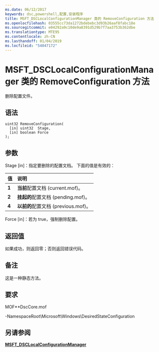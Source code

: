 ```yaml
---
ms.date: 06/12/2017
keywords: dsc,powershell,配置,安装程序
title: MSFT_DSCLocalConfigurationManager 类的 RemoveConfiguration 方法
ms.openlocfilehash: 03555cc73da1272bdebebc3d93b26aaf8fabc18e
ms.sourcegitcommit: e04292a9c10de9a8391d529b7f7aa3753b362dbe
ms.translationtype: MTE95
ms.contentlocale: zh-CN
ms.lasthandoff: 01/04/2019
ms.locfileid: "54047172"
---
```

# <a name="removeconfiguration-method-of-the-msftdsclocalconfigurationmanager-class"></a>MSFT_DSCLocalConfigurationManager 类的 RemoveConfiguration 方法

删除配置文件。

## <a name="syntax"></a>语法

```mof
uint32 RemoveConfiguration(
  [in] uint32  Stage,
  [in] boolean Force
);
```

## <a name="parameters"></a>参数

Stage \[in\]：指定要删除的配置文档。 下面的值是有效的：

|值 |说明 |
|:--- |:---|
|**1** | **当前**配置文档 (current.mof)。 |
|**2** | **挂起的**配置文档 (pending.mof)。  |
|**4** | **以前的**配置文档 (previous.mof)。 |

Force \[in\]：若为 true，强制删除配置。

## <a name="return-value"></a>返回值

如果成功，则返回零；否则返回错误代码。

## <a name="remarks"></a>备注

这是一种静态方法。

## <a name="requirements"></a>要求

MOF**DscCore.mof

-NamespaceRoot\Microsoft\Windows\DesiredStateConfiguration

## <a name="see-also"></a>另请参阅

[**MSFT_DSCLocalConfigurationManager**](msft-dsclocalconfigurationmanager.md)